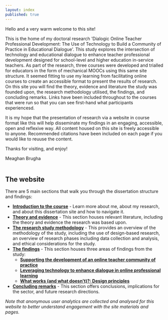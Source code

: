 ```yaml
---
layout: index
published: true
---
```


Hello and a very warm welcome to this site! 

This is the home of my doctoral research 'Dialogic Online Teacher Professional Development: The Use of Technology to Build a Community of Practice in Educational Dialogue'. This study explores the intersection of technology and educational dialogue to enhance teacher professional development designed for school-level and higher education in-service teachers. As part of the research, three courses were developed and trialled for educators in the form of mechanical MOOCs using this same site structure. It seemed fitting to use my learning from facilitating online courses to create an accessible format to present the results of research. On this site you will find the theory, evidence and literature the study was founded upon, the research methodology utilised, the findings, and concluding remarks. Links have been included throughout to the courses that were run so that you can see first-hand what participants experiencesd.

It is my hope that the presentation of research via a website in course format like this will help disseminate my findings in an engaging, accessible, open and reflexive way. All content housed on this site is freely accessible to anyone. Recommended citations have been included on each page if you would like to reuuse the content.

Thanks for visiting, and enjoy!

Meaghan Brugha
<br/><br/>
## The website
There are 5 main sections that walk you through the dissertation structure and findings:
* **[Introduction to the course](https://mbrugha.github.io/dissertation/modules/introduction/introduction/)** - Learn more about me, about my research, and about this dissertation site and how to navigate it.
* **[Theory and evidence](https://mbrugha.github.io/dissertation/modules/theory%20&%20evidence/theory-&-evidence/)** - This section houses relevant literature, including the theory and evidence the research was based upon.
* **[The research study methodology](https://mbrugha.github.io/dissertation/modules/research%20methods/research-methods/)** - This provides an overview of the methodology of the study, including the use of design-based research, an overview of research phases including data collection and analysis, and ethical considerations for the study.
* **[The findings](https://mbrugha.github.io/dissertation/modules/findings/findings/)** - This section houses three areas of findings from the study: 
  * **[Supporting the development of an online teacher community of practice](https://mbrugha.github.io/dissertation/modules/findings/online-teacher-CoP/)**
  * **[Leveraging technology to enhance dialogue in online professional learning](https://mbrugha.github.io/dissertation/modules/findings/technology-and-dialogue/)**
  * **[What works (and what doesn't)?: Design principles](https://mbrugha.github.io/dissertation/modules/findings/the-design-principles/)**
* **[Concluding remarks](https://mbrugha.github.io/dissertation/modules/conclusions/conclusions/)** - This section offers conclusions, implications for the sector, and future research directions.

*Note that anonymous user analytics are collected and analysed for this website to better understand engagement with the site materials and pages.*

